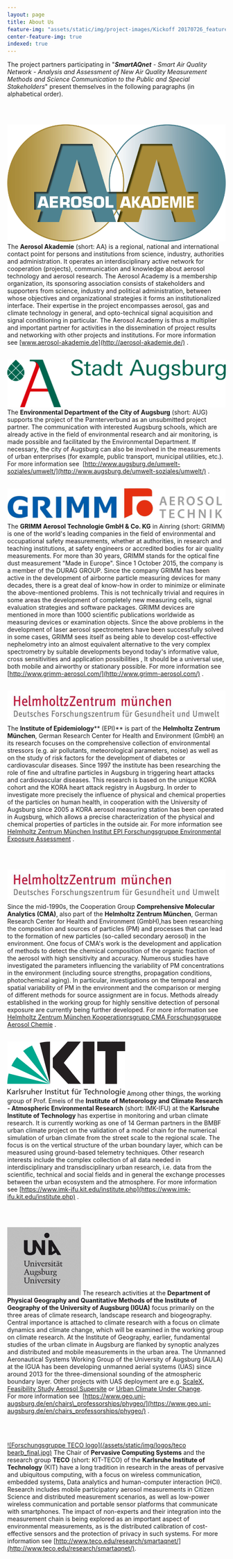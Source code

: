 ```yaml
---
layout: page
title: About Us
feature-img: "assets/static/img/project-images/Kickoff 20170726_featured_img.jpg"
center-feature-img: true
indexed: true
---
```


The project partners participating in "_**SmartAQnet** - Smart Air Quality Network - Analysis and Assessment of New Air Quality Measurement Methods and Science Communication to the Public and Special Stakeholders_" present themselves in the following paragraphs (in alphabetical order).


<br><br>

[![Aerosol Akademie logo](/assets/static/img/logos/00-Logo_freigestellt.png)](http://www.aerosol-akademie.de/)
The **Aerosol Akademie** (short: AA) is a regional, national and international contact point for persons and institutions from science, industry, authorities and administration. It operates an interdisciplinary active network for cooperation (projects), communication and knowledge about aerosol technology and aerosol research. The Aerosol Academy is a membership organization, its sponsoring association consists of stakeholders and supporters from science, industry and political administration, between whose objectives and organizational strategies it forms an institutionalized interface. Their expertise in the project encompasses aerosol, gas and climate technology in general, and opto-technical signal acquisition and signal conditioning in particular. The Aerosol Academy is thus a multiplier and important partner for activities in the dissemination of project results and networking with other projects and institutions. For more information see [www.aerosol-akademie.de](http://aerosol-akademie.de/)
. 
<br><br>

[![Stadt Augsburg logo](/assets/static/img/logos/Logo-Stadt_Augsburg-rotgruen-RGB.png)](http://www.augsburg.de/umwelt-soziales/umwelt/)
The **Environmental Department of the City of Augsburg** (short: AUG) supports the project of the Parnterverbund as an unsubmitted project partner. The communication with interested Augsburg schools, which are already active in the field of environmental research and air monitoring, is made possible and facilitated by the Environmental Department. If necessary, the city of Augsburg can also be involved in the measurements of urban enterprises (for example, public transport, municipal utilities, etc.). For more information see  [http://www.augsburg.de/umwelt-soziales/umwelt/](http://www.augsburg.de/umwelt-soziales/umwelt/)
. 
<br><br>

[![Grimm logo](/assets/static/img/logos/grimm_2017_final.jpg)](http://grimm-aerosol.de/index.php)
The **GRIMM Aerosol Technologie GmbH & Co. KG** in Ainring (short: GRIMM) is one of the world's leading companies in the field of environmental and occupational safety measurements, whether at authorities, in research and teaching institutions, at safety engineers or accredited bodies for air quality measurements. For more than 30 years, GRIMM stands for the optical fine dust measurement "Made in Europe". Since 1 October 2015, the company is a member of the DURAG GROUP. Since the company GRIMM has been active in the development of airborne particle measuring devices for many decades, there is a great deal of know-how in order to minimize or eliminate the above-mentioned problems. This is not technically trivial and requires in some areas the development of completely new measuring cells, signal evaluation strategies and software packages. GRIMM devices are mentioned in more than 1000 scientific publications worldwide as measuring devices or examination objects. Since the above problems in the development of laser aerosol spectrometers have been successfully solved in some cases, GRIMM sees itself as being able to develop cost-effective nephelometry into an almost equivalent alternative to the very complex spectrometry by suitable developments beyond today's informative value, cross sensitivities and application possibilities , It should be a universal use, both mobile and airworthy or stationary possible. For more information see 
[http://www.grimm-aerosol.com/](http://www.grimm-aerosol.com/)
. 
<br><br>

[![Helmholtz Zentrum München logo](/assets/static/img/logos/Helmholtz%20resized.jpg)](https://www.helmholtz-muenchen.de/epi)
The **Institute of Epidemiology**** (EPI)** is part of the **Helmholtz Zentrum München**, German Research Center for Health and Environment (GmbH) an its research focuses on the comprehensive collection of environmental stressors (e.g. air pollutants, meteorological parameters, noise) as well as on the study of risk factors for the development of diabetes or cardiovascular diseases. Since 1997 the institute has been researching the role of fine and ultrafine particles in Augsburg in triggering heart attacks and cardiovascular diseases. This research is based on the unique KORA cohort and the KORA heart attack registry in Augsburg. In order to investigate more precisely the influence of physical and chemical properties of the particles on human health, in cooperation with the University of Augsburg since 2005 a KORA aerosol measuring station has been operated in Augsburg, which allows a precise characterization of the physical and chemical properties of particles in the outside air. For more information see 
[Helmholtz Zentrum München Institut EPI Forschungsgruppe Environmental Exposure Assessment](https://www.helmholtz-muenchen.de/epi/research/research-groups/environmental-exposure-assessment/objectives/index.html)
.

<br><br>

[![Helmholtz Zentrum München logo](/assets/static/img/logos/Helmholtz%20resized.jpg)](https://www.helmholtz-muenchen.de/cma)
Since the mid-1990s, the Cooperation Group **Comprehensive Molecular Analytics (CMA)**, also part of the **Helmholtz Zentrum München**, German Research Center for Health and Environment (GmbH),has been researching the composition and sources of particles (PM) and processes that can lead to the formation of new particles (so-called secondary aerosol) in the environment. One focus of CMA's work is the development and application of methods to detect the chemical composition of the organic fraction of the aerosol with high sensitivity and accuracy. Numerous studies have investigated the parameters influencing the variability of PM concentrations in the environment (including source strengths, propagation conditions, photochemical aging). In particular, investigations on the temporal and spatial variability of PM in the environment and the comparison or merging of different methods for source assignment are in focus. Methods already established in the working group for highly sensitive detection of personal exposure are currently being further developed. For more information see 
[Helmholtz Zentrum München Kooperationrsgrupp CMA Forschungsgruppe Aerosol Chemie](https://www.helmholtz-muenchen.de/cma/forschung/topic-i-aerosol-chemie/fokus/index.html)
.
<br><br>

[![Karlsruher Institut für Technologie logo](/assets/static/img/logos/KIT_Logo_final.png)](http://www.imk-ifu.kit.edu/institute.php)
Among other things, the working group of Prof. Emeis of the **Institute of Meteorology and Climate Research - Atmospheric Environmental Research** (short: IMK-IFU) at the **Karlsruhe Institute of Technology** has expertise in monitoring and urban climate research. It is currently working as one of 14 German partners in the BMBF urban climate project on the validation of a model chain for the numerical simulation of urban climate from the street scale to the regional scale. The focus is on the vertical structure of the urban boundary layer, which can be measured using ground-based telemetry techniques. Other research interests include the complex collection of all data needed in interdisciplinary and transdisciplinary urban research, i.e. data from the scientific, technical and social fields and in general the exchange processes between the urban ecosystem and the atmosphere. For more information see 
[https://www.imk-ifu.kit.edu/institute.php](https://www.imk-ifu.kit.edu/institute.php)
.

<br><br>

[![Universität Augsburg logo](/assets/static/img/logos/Logo_UniAugsburg.png)](https://www.geo.uni-augsburg.de/lehrstuhl_professur/phygeo/)
The research activities at the **Department of Physical Geography and Quantitative Methods of the Institute of Geography of the University of Augsburg (IGUA)** focus primarily on the three areas of climate research, landscape research and biogeography. Central importance is attached to climate research with a focus on climate dynamics and climate change, which will be examined in the working group on climate research. At the Institute of Geography, earlier, fundamental studies of the urban climate in Augsburg are flanked by synoptic analyzes and distributed and mobile measurements in the urban area. The Unmanned Aeronautical Systems Working Group of the University of Augsburg (AULA) at the IGUA has been developing unmanned aerial systems (UAS) since around 2013 for the three-dimensional sounding of the atmospheric boundary layer. Other projects with UAS deployment are e.g. [ScaleX](http://scalex.imk-ifu.kit.edu/), [Feasibility Study Aerosol Supersite](http://www.aerosol-akademie.de/.cm4all/iproc.php/Abschlussbericht%20Aerosol%20Supersite.pdf?cdp=a) or [Urban Climate Under Change](http://uc2-3do.org/). <br>
For more information see  [https://www.geo.uni-augsburg.de/en/chairs\_professorships/phygeo/](https://www.geo.uni-augsburg.de/en/chairs_professorships/phygeo/)
.

<br><br>

[![Forschungsgruppe TECO logo](/assets/static/img/logos/teco bearb_final.jpg)](https://pcs.tm.kit.edu/149.php) The Chair of **Pervasive Computing Systems** and the research group **TECO** (short: KIT-TECO) of the
**Karlsruhe Institute of Technology** (KIT) have a long tradition in research in
the areas of pervasive and ubiquitous computing, with a focus on wireless
communication, embedded systems, Data analytics and human-computer interaction
(HCI). Research includes mobile participatory aerosol measurements in Citizen
Science and distributed measurement scenarios, as well as low-power wireless
communication and portable sensor platforms that communicate with smartphones.
The impact of non-experts and their integration into the measurement chain is
being explored as an important aspect of environmental measurements, as is the
distributed calibration of cost-effective sensors and the protection of privacy
in such systems. For more information see [http://www.teco.edu/research/smartaqnet/](http://www.teco.edu/research/smartaqnet/).

<style>
.post-content img{
    max-width: 300px;
    float: left;
    margin: 20px;
    margin-top: 0;
    padding: 0;
}
br{
    clear: both;
}
</style>